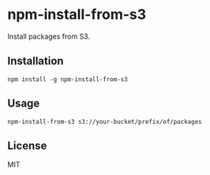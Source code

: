 # npm-install-from-s3

Install packages from S3.

## Installation

```
npm install -g npm-install-from-s3
```

## Usage

```
npm-install-from-s3 s3://your-bucket/prefix/of/packages
```

## License

MIT
